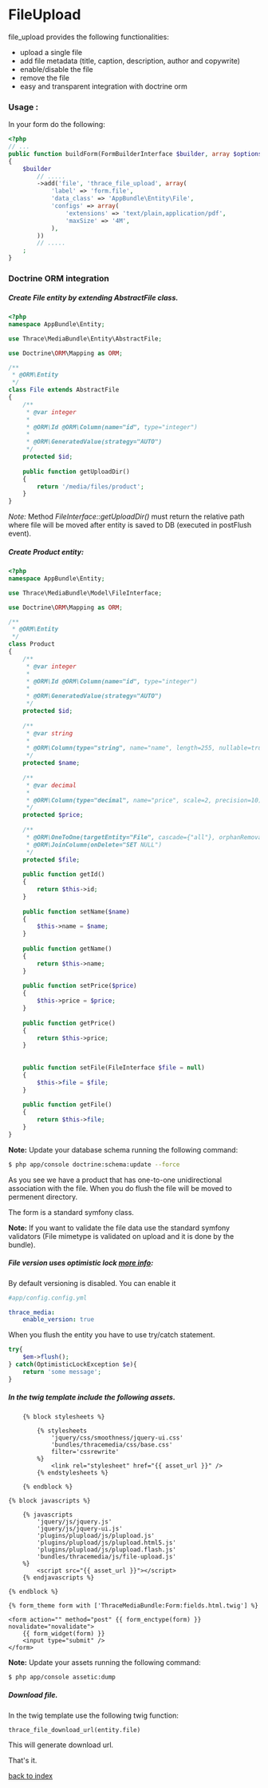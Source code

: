 FileUpload
==========

file_upload provides the following functionalities:

- upload a single file
- add file metadata (title, caption, description, author and copywrite)
- enable/disable the file
- remove the file
- easy and transparent integration with doctrine orm

### Usage :

In your form do the following:

``` php
<?php
// ...
public function buildForm(FormBuilderInterface $builder, array $options)
{
    $builder
        // .....
        ->add('file', 'thrace_file_upload', array(
            'label' => 'form.file',
            'data_class' => 'AppBundle\Entity\File',
            'configs' => array(
                'extensions' => 'text/plain,application/pdf',
                'maxSize' => '4M',
            ),
        ))  
		// .....
    ;
}
```

### Doctrine ORM integration

##### Create *File* entity by extending  *AbstractFile* class.

``` php
<?php
namespace AppBundle\Entity;

use Thrace\MediaBundle\Entity\AbstractFile;

use Doctrine\ORM\Mapping as ORM;

/**
 * @ORM\Entity
 */
class File extends AbstractFile
{
    /**
     * @var integer 
     *
     * @ORM\Id @ORM\Column(name="id", type="integer")
     * 
     * @ORM\GeneratedValue(strategy="AUTO")
     */
    protected $id;
    
    public function getUploadDir()
    {
        return '/media/files/product';
    }
}
```

*Note:* Method *FileInterface::getUploadDir()* must return the relative path where file will be moved after entity is saved to DB (executed in postFlush event).

##### Create *Product* entity:

``` php
<?php
namespace AppBundle\Entity;

use Thrace\MediaBundle\Model\FileInterface;

use Doctrine\ORM\Mapping as ORM;

/**
 * @ORM\Entity
 */
class Product
{
    /**
     * @var integer 
     *
     * @ORM\Id @ORM\Column(name="id", type="integer")
     * 
     * @ORM\GeneratedValue(strategy="AUTO")
     */
    protected $id;
    
    /**
     * @var string 
     *
     * @ORM\Column(type="string", name="name", length=255, nullable=true, unique=false)
     */
    protected $name;
    
    /**
     * @var decimal
     *
     * @ORM\Column(type="decimal", name="price", scale=2, precision=10)
     */
    protected $price;
    
    /**
     * @ORM\OneToOne(targetEntity="File", cascade={"all"}, orphanRemoval=true)
     * @ORM\JoinColumn(onDelete="SET NULL")
     */
    protected $file;
    
    public function getId()
    {
        return $this->id;
    }
    
    public function setName($name)
    {
        $this->name = $name;
    }
    
    public function getName()
    {
        return $this->name;
    }
    
    public function setPrice($price)
    {
        $this->price = $price;
    }
    
    public function getPrice()
    {
        return $this->price;
    }
    
    
    public function setFile(FileInterface $file = null)
    {
        $this->file = $file;
    }
    
    public function getFile()
    {
        return $this->file;
    }
}
```

**Note:** Update your database schema running the following command:

``` bash
$ php app/console doctrine:schema:update --force
```

As you see we have a product that has one-to-one unidirectional association with the file.
When you do flush the file will be moved to permenent directory.

The form is a standard symfony class.

**Note:** If you want to validate the file data use the standard symfony validators (File mimetype is validated on upload and it is done by the bundle).

##### File version uses optimistic lock  [more info](http://docs.doctrine-project.org/en/2.0.x/reference/transactions-and-concurrency.html#optimistic-locking):
By default versioning is disabled. You can enable it

``` yml
#app/config.config.yml

thrace_media:    
	enable_version: true
```
When you flush the entity you have to use try/catch statement. 

``` php
try{
	$em->flush();
} catch(OptimisticLockException $e){
	return 'some message';
}
```

#####  In the twig template include the following assets.

``` jinja
	{% block stylesheets %}
                
		{% stylesheets
			'jquery/css/smoothness/jquery-ui.css' 
            'bundles/thracemedia/css/base.css'
            filter='cssrewrite'
        %}
			<link rel="stylesheet" href="{{ asset_url }}" />
        {% endstylesheets %}

	{% endblock %}
    
{% block javascripts %}

	{% javascripts
		'jquery/js/jquery.js'
        'jquery/js/jquery-ui.js'
        'plugins/plupload/js/plupload.js'                    
        'plugins/plupload/js/plupload.html5.js'                    
        'plugins/plupload/js/plupload.flash.js'
        'bundles/thracemedia/js/file-upload.js'                                                                                                                               
	%}
		<script src="{{ asset_url }}"></script>
	{% endjavascripts %}
   
{% endblock %}

{% form_theme form with ['ThraceMediaBundle:Form:fields.html.twig'] %}
           
<form action="" method="post" {{ form_enctype(form) }} novalidate="novalidate">
	{{ form_widget(form) }}
    <input type="submit" />
</form>
```
**Note:** Update your assets running the following command:

``` bash
$ php app/console assetic:dump
```

<a name="file_download"></a>
##### Download file. 

In the twig template use the following twig function:

``` jinja
thrace_file_download_url(entity.file)
```
This will generate download url.

That's it.

[back to index](index.md)